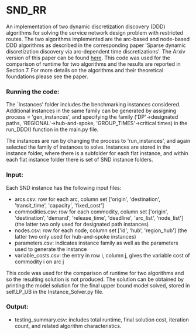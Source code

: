 # SND_RR
An implementation of two dynamic discretization discovery (DDD) algorithms for solving the service network design problem with restricted routes. The two algorithms implemented are the arc-based and node-based DDD algorithms as described in the corresponding paper 
'Sparse dynamic discretization discovery via arc-dependent time discretizations'. The Arxiv version of this paper can be found 
[here](https://www.example.com/paper). This code was used for the comparison of runtime for two algorithms and the results
are reported in Section 7. For more details on the algorithms and their theoretical foundations please see the paper. 

### Running the code: 
The `Instances' folder includes the benchmarking instances considered. Additional instances in the same family
can be generated by assigning process = 'gen_instances', and specifying the family ('DP'->designated paths, 
'REGIONAL'->hub-and-spoke, 'GROUP_TIMES'->critical times) in the run_DDD() function in the main.py file. 

The instances are run by changing the process to 'run_instances', and again selected the family of instances to solve. 
Instances are stored in the instance folder, where there is a subfolder for each flat instance, and within each flat instance
folder there is set of SND instance folders. 


### Input: 
Each SND instance has the following input files:
- arcs.csv: row for each arc, column set ['origin', 'destination', 'transit_time', 'capacity', 'fixed_cost']
- commodities.csv: row for each commodity, column set ['origin', 'destination', 'demand', 'release_time', 'deadline', 'arc_list', 'node_list']
  (the latter two only used for designated path instances)
- nodes.csv: row for each node, column set ['id', 'hub', 'region_hub'] (the latter two only used for hub-and-spoke instances)
- parameters.csv: indicates instance family as well as the parameters used to generate the instance
- variable_costs.csv: the entry in row i, column j, gives the variable cost of commodity i on arc j

This code was used for the comparison of runtime for two algorithms and so the resulting solution is not produced. The 
solution can be obtained by printing the model solution for the final upper bound model solved, stored in self.LP_UB in 
the Instance_Solver.py file. 

### Output: 
- testing_summary.csv: includes total runtime, final solution cost, iteration count, and related algorithm characteristics. 


